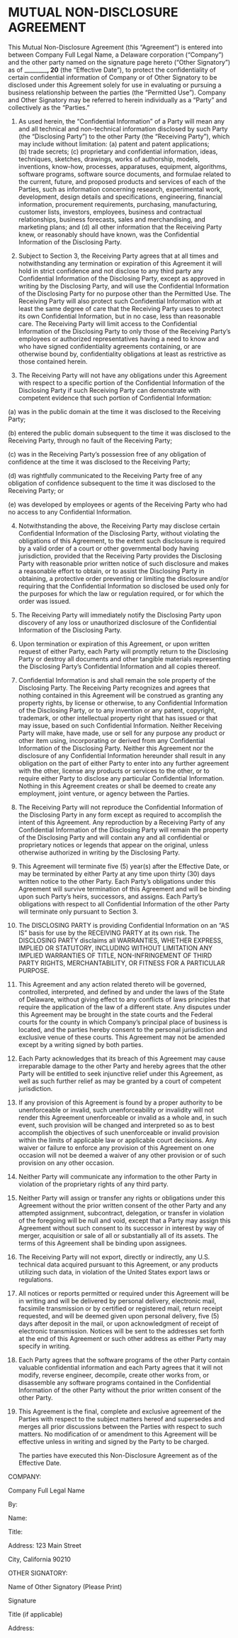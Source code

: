# MUTUAL NON-DISCLOSURE AGREEMENT

This Mutual Non-Disclosure Agreement (this “Agreement”) is entered into between Company Full Legal Name, a Delaware corporation (“Company”) and the other party named on the signature page hereto (“Other Signatory”) as of __________, 20__ (the “Effective Date”), to protect the confidentiality of certain confidential information of Company or of Other Signatory to be disclosed under this Agreement solely for use in evaluating or pursuing a business relationship between the parties (the “Permitted Use”). Company and Other Signatory may be referred to herein individually as a “Party” and collectively as the “Parties.”

1.	As used herein, the “Confidential Information” of a Party will mean any and all technical and non-technical information disclosed by such Party (the “Disclosing Party”) to the other Party (the “Receiving Party”), which may include without limitation: (a) patent and patent applications; (b) trade secrets; (c) proprietary and confidential information, ideas, techniques, sketches, drawings, works of authorship, models, inventions, know-how, processes, apparatuses, equipment, algorithms, software programs, software source documents, and formulae related to the current, future, and proposed products and services of each of the Parties, such as information concerning research, experimental work, development, design details and specifications, engineering, financial information, procurement requirements, purchasing, manufacturing, customer lists, investors, employees, business and contractual relationships, business forecasts, sales and merchandising, and marketing plans; and (d) all other information that the Receiving Party knew, or reasonably should have known, was the Confidential Information of the Disclosing Party.

2.	Subject to Section 3, the Receiving Party agrees that at all times and notwithstanding any termination or expiration of this Agreement it will hold in strict confidence and not disclose to any third party any Confidential Information of the Disclosing Party, except as approved in writing by the Disclosing Party, and will use the Confidential Information of the Disclosing Party for no purpose other than the Permitted Use. The Receiving Party will also protect such Confidential Information with at least the same degree of care that the Receiving Party uses to protect its own Confidential Information, but in no case, less than reasonable care. The Receiving Party will limit access to the Confidential Information of the Disclosing Party to only those of the Receiving Party’s employees or authorized representatives having a need to know and who have signed confidentiality agreements containing, or are otherwise bound by, confidentiality obligations at least as restrictive as those contained herein.

3.	The Receiving Party will not have any obligations under this Agreement with respect to a specific portion of the Confidential Information of the Disclosing Party if such Receiving Party can demonstrate with competent evidence that such portion of Confidential Information:

(a)	was in the public domain at the time it was disclosed to the Receiving Party;

(b)	entered the public domain subsequent to the time it was disclosed to the Receiving Party, through no fault of the Receiving Party;

(c)	was in the Receiving Party’s possession free of any obligation of confidence at the time it was disclosed to the Receiving Party;

(d)	was rightfully communicated to the Receiving Party free of any obligation of confidence subsequent to the time it was disclosed to the Receiving Party; or

(e)	was developed by employees or agents of the Receiving Party who had no access to any Confidential Information.

4.	Notwithstanding the above, the Receiving Party may disclose certain Confidential Information of the Disclosing Party, without violating the obligations of this Agreement, to the extent such disclosure is required by a valid order of a court or other governmental body having jurisdiction, provided that the Receiving Party provides the Disclosing Party with reasonable prior written notice of such disclosure and makes a reasonable effort to obtain, or to assist the Disclosing Party in obtaining, a protective order preventing or limiting the disclosure and/or requiring that the Confidential Information so disclosed be used only for the purposes for which the law or regulation required, or for which the order was issued.

5.	The Receiving Party will immediately notify the Disclosing Party upon discovery of any loss or unauthorized disclosure of the Confidential Information of the Disclosing Party.

6.	Upon termination or expiration of this Agreement, or upon written request of either Party, each Party will promptly return to the Disclosing Party or destroy all documents and other tangible materials representing the Disclosing Party’s Confidential Information and all copies thereof.

7.	Confidential Information is and shall remain the sole property of the Disclosing Party. The Receiving Party recognizes and agrees that nothing contained in this Agreement will be construed as granting any property rights, by license or otherwise, to any Confidential Information of the Disclosing Party, or to any invention or any patent, copyright, trademark, or other intellectual property right that has issued or that may issue, based on such Confidential Information. Neither Receiving Party will make, have made, use or sell for any purpose any product or other item using, incorporating or derived from any Confidential Information of the Disclosing Party. Neither this Agreement nor the disclosure of any Confidential Information hereunder shall result in any obligation on the part of either Party to enter into any further agreement with the other, license any products or services to the other, or to require either Party to disclose any particular Confidential Information. Nothing in this Agreement creates or shall be deemed to create any employment, joint venture, or agency between the Parties.

8.	The Receiving Party will not reproduce the Confidential Information of the Disclosing Party in any form except as required to accomplish the intent of this Agreement. Any reproduction by a Receiving Party of any Confidential Information of the Disclosing Party will remain the property of the Disclosing Party and will contain any and all confidential or proprietary notices or legends that appear on the original, unless otherwise authorized in writing by the Disclosing Party.

9.	This Agreement will terminate five (5) year(s) after the Effective Date, or may be terminated by either Party at any time upon thirty (30) days written notice to the other Party. Each Party’s obligations under this Agreement will survive termination of this Agreement and will be binding upon such Party’s heirs, successors, and assigns.  Each Party’s obligations with respect to all Confidential Information of the other Party will terminate only pursuant to Section 3.

10.	The DISCLOSING PARTY is providing Confidential Information on an “AS IS” basis for use by the RECEIVING PARTY at its own risk. The DISCLOSING PARTY disclaims all WARRANTIES, WHETHER EXPRESS, IMPLIED OR STATUTORY, INCLUDING WITHOUT LIMITATION ANY IMPLIED WARRANTIES OF TITLE, NON-INFRINGEMENT OF THIRD PARTY RIGHTS, MERCHANTABILITY, OR FITNESS FOR A PARTICULAR PURPOSE.

11.	This Agreement and any action related thereto will be governed, controlled, interpreted, and defined by and under the laws of the State of Delaware, without giving effect to any conflicts of laws principles that require the application of the law of a different state. Any disputes under this Agreement may be brought in the state courts and the Federal courts for the county in which Company’s principal place of business is located, and the parties hereby consent to the personal jurisdiction and exclusive venue of these courts. This Agreement may not be amended except by a writing signed by both parties.

12.	Each Party acknowledges that its breach of this Agreement may cause irreparable damage to the other Party and hereby agrees that the other Party will be entitled to seek injunctive relief under this Agreement, as well as such further relief as may be granted by a court of competent jurisdiction.

13.	If any provision of this Agreement is found by a proper authority to be unenforceable or invalid, such unenforceability or invalidity will not render this Agreement unenforceable or invalid as a whole and, in such event, such provision will be changed and interpreted so as to best accomplish the objectives of such unenforceable or invalid provision within the limits of applicable law or applicable court decisions. Any waiver or failure to enforce any provision of this Agreement on one occasion will not be deemed a waiver of any other provision or of such provision on any other occasion.

14.	Neither Party will communicate any information to the other Party in violation of the proprietary rights of any third party.

15.	Neither Party will assign or transfer any rights or obligations under this Agreement without the prior written consent of the other Party and any attempted assignment, subcontract, delegation, or transfer in violation of the foregoing will be null and void, except that a Party may assign this Agreement without such consent to its successor in interest by way of merger, acquisition or sale of all or substantially all of its assets. The terms of this Agreement shall be binding upon assignees.

16.	The Receiving Party will not export, directly or indirectly, any U.S. technical data acquired pursuant to this Agreement, or any products utilizing such data, in violation of the United States export laws or regulations.

17.	All notices or reports permitted or required under this Agreement will be in writing and will be delivered by personal delivery, electronic mail, facsimile transmission or by certified or registered mail, return receipt requested, and will be deemed given upon personal delivery, five (5) days after deposit in the mail, or upon acknowledgment of receipt of electronic transmission. Notices will be sent to the addresses set forth at the end of this Agreement or such other address as either Party may specify in writing.

18.	Each Party agrees that the software programs of the other Party contain valuable confidential information and each Party agrees that it will not modify, reverse engineer, decompile, create other works from, or disassemble any software programs contained in the Confidential Information of the other Party without the prior written consent of the other Party.

19.	This Agreement is the final, complete and exclusive agreement of the Parties with respect to the subject matters hereof and supersedes and merges all prior discussions between the Parties with respect to such matters. No modification of or amendment to this Agreement will be effective unless in writing and signed by the Party to be charged.


	The parties have executed this Non-Disclosure Agreement as of the Effective Date.


COMPANY:



Company Full Legal Name



By:




Name:



Title:




Address:
123 Main Street


City, California 90210





OTHER SIGNATORY:





Name of Other Signatory (Please Print)





Signature





Title (if applicable)



Address:







